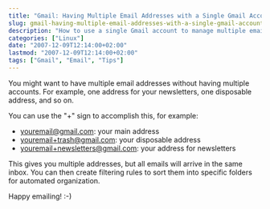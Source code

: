 ```yaml
---
title: "Gmail: Having Multiple Email Addresses with a Single Gmail Account"
slug: gmail-having-multiple-email-addresses-with-a-single-gmail-account/
description: "How to use a single Gmail account to manage multiple email aliases using the plus sign technique"
categories: ["Linux"]
date: "2007-12-09T12:14:00+02:00"
lastmod: "2007-12-09T12:14:00+02:00"
tags: ["Gmail", "Email", "Tips"]
---
```


You might want to have multiple email addresses without having multiple accounts. For example, one address for your newsletters, one disposable address, and so on.

You can use the "+" sign to accomplish this, for example:

- youremail@gmail.com: your main address
- youremail+trash@gmail.com: your disposable address
- youremail+newsletters@gmail.com: your address for newsletters

This gives you multiple addresses, but all emails will arrive in the same inbox. You can then create filtering rules to sort them into specific folders for automated organization.

Happy emailing! :-)

